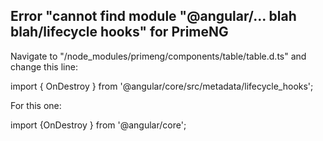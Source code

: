 ## Error "cannot find module "@angular/... blah blah/lifecycle hooks" for PrimeNG

Navigate to "/node_modules/primeng/components/table/table.d.ts" and change this line:

import { OnDestroy } from '@angular/core/src/metadata/lifecycle_hooks'; 

For this one:

import {OnDestroy } from '@angular/core';

